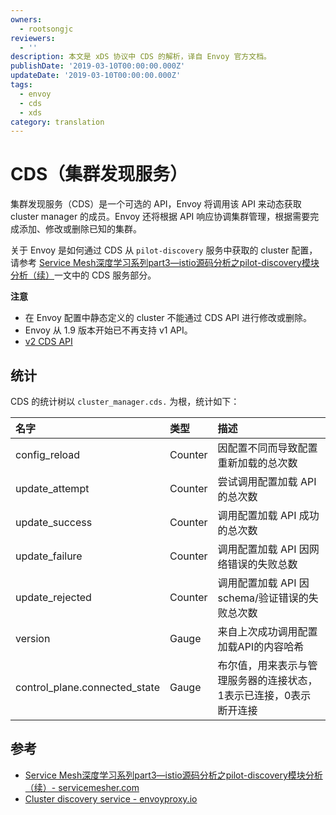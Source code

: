 ```yaml
---
owners:
  - rootsongjc
reviewers:
  - ''
description: 本文是 xDS 协议中 CDS 的解析，译自 Envoy 官方文档。
publishDate: '2019-03-10T00:00:00.000Z'
updateDate: '2019-03-10T00:00:00.000Z'
tags:
  - envoy
  - cds
  - xds
category: translation
---
```


# CDS（集群发现服务）

集群发现服务（CDS）是一个可选的 API，Envoy 将调用该 API 来动态获取 cluster manager 的成员。Envoy 还将根据 API 响应协调集群管理，根据需要完成添加、修改或删除已知的集群。

关于 Envoy 是如何通过 CDS 从 `pilot-discovery` 服务中获取的 cluster 配置，请参考 [Service Mesh深度学习系列part3—istio源码分析之pilot-discovery模块分析（续）](http://www.servicemesher.com/blog/istio-service-mesh-source-code-pilot-discovery-module-deepin-part2)一文中的 CDS 服务部分。

**注意**

* 在 Envoy 配置中静态定义的 cluster 不能通过 CDS API 进行修改或删除。
* Envoy 从 1.9 版本开始已不再支持 v1 API。
* [v2 CDS API](https://www.envoyproxy.io/docs/envoy/latest/configuration/overview/v2_overview#v2-grpc-streaming-endpoints)

## 统计

CDS 的统计树以 `cluster_manager.cds.` 为根，统计如下：

| 名字 | 类型 | 描述 |
| :--- | :--- | :--- |
| config\_reload | Counter | 因配置不同而导致配置重新加载的总次数 |
| update\_attempt | Counter | 尝试调用配置加载 API 的总次数 |
| update\_success | Counter | 调用配置加载 API 成功的总次数 |
| update\_failure | Counter | 调用配置加载 API 因网络错误的失败总数 |
| update\_rejected | Counter | 调用配置加载 API 因 schema/验证错误的失败总次数 |
| version | Gauge | 来自上次成功调用配置加载API的内容哈希 |
| control\_plane.connected\_state | Gauge | 布尔值，用来表示与管理服务器的连接状态，1表示已连接，0表示断开连接 |

## 参考

* [Service Mesh深度学习系列part3—istio源码分析之pilot-discovery模块分析（续）- servicemesher.com](http://www.servicemesher.com/blog/istio-service-mesh-source-code-pilot-discovery-module-deepin-part2)
* [Cluster discovery service - envoyproxy.io](https://www.envoyproxy.io/docs/envoy/latest/configuration/cluster_manager/cds)

